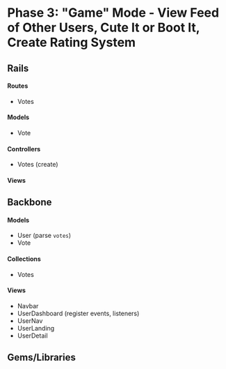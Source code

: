# Phase 3: "Game" Mode - View Feed of Other Users, Cute It or Boot It, Create Rating System

## Rails
#### Routes
* Votes

#### Models
* Vote

#### Controllers
* Votes (create)

#### Views

## Backbone
#### Models
* User (parse `votes`)
* Vote

#### Collections
* Votes

#### Views
* Navbar
* UserDashboard (register events, listeners)
* UserNav
* UserLanding
* UserDetail

## Gems/Libraries

